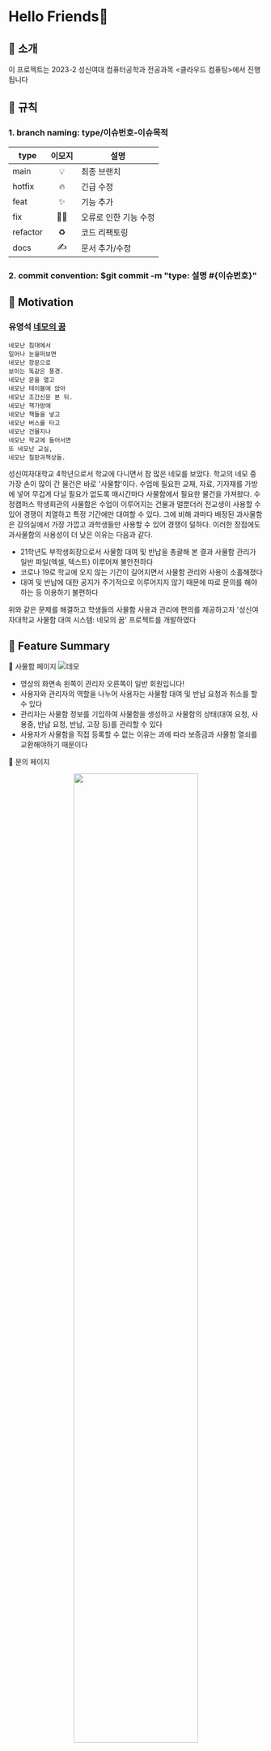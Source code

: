 # Hello Friends👋

## 👋 소개
이 프로젝트는 2023-2 성신여대 컴퓨터공학과 전공과목 <클라우드 컴퓨팅>에서 진행됩니다

## 💬 규칙
### 1. branch naming: type/이슈번호-이슈목적 <br>

|type|이모지|설명|
|------|:------:|------|
|main|💡|최종 브랜치|
|hotfix|🔥|긴급 수정|
|feat|✨|기능 추가|
|fix|👩‍🔧|오류로 인한 기능 수정|
|refactor|♻️|코드 리팩토링|
|docs|✍️|문서 추가/수정|

### 2. commit convention: $git commit -m "type: 설명 #{이슈번호}"


## 💟 Motivation

### 유영석 [네모의 꿈](https://www.youtube.com/watch?v=pe-xR_E6v1k)

```
네모난 침대에서
일어나 눈을떠보면
네모난 창문으로
보이는 똑같은 풍경.
네모난 문을 열고
네모난 테이블에 앉아
네모난 조간신문 본 뒤.
네모난 책가방에
네모난 책들을 넣고
네모난 버스를 타고
네모난 건물지나
네모난 학교에 들어서면
또 네모난 교실,
네모난 칠판과책상들.
```
성신여자대학교 4학년으로서 학교에 다니면서 참 많은 네모를 보았다. 학교의 네모 중 가장 손이 많이 간 물건은 바로 '사물함'이다.
수업에 필요한 교재, 자료, 기자재를 가방에 넣어 무겁게 다닐 필요가 없도록 매시간마다 사물함에서 필요한 물건을 가져왔다.
수정캠퍼스 학생회관의 사물함은 수업이 이루어지는 건물과 멀뿐더러 전교생이 사용할 수 있어 경쟁이 치열하고 특정 기간에만 대여할 수 있다.
그에 비해 과마다 배정된 과사물함은 강의실에서 가장 가깝고 과학생들만 사용할 수 있어 경쟁이 덜하다. 이러한 장점에도 과사물함의 사용성이 더 낮은 이유는 다음과 같다.

- 21학년도 부학생회장으로서 사물함 대여 및 반납을 총괄해 본 결과 사물함 관리가 일반 파일(엑셀, 텍스트) 이루어져 불안전하다
- 코로나 19로 학교에 오지 않는 기간이 길어지면서 사물함 관리와 사용이 소홀해졌다
- 대여 및 반납에 대한 공지가 주기적으로 이루어지지 않기 때문에 따로 문의를 해야하는 등 이용하기 불편하다

위와 같은 문제를 해결하고 학생들의 사물함 사용과 관리에 편의를 제공하고자 '성신여자대학교 사물함 대여 시스템: 네모의 꿈' 프로젝트를 개발하였다

## 💟 Feature Summary

🔑 사물함 페이지
![데모](https://github.com/DreamOfNemo/.github/assets/101935265/fc401107-0df2-4df5-9c85-40e0377685cf)

- 영상의 화면속 왼쪽이 관리자 오른쪽이 일반 회원입니다!
- 사용자와 관리자의 역할을 나누어 사용자는 사물함 대여 및 반납 요청과 취소를 할 수 있다
- 관리자는 사물함 정보를 기입하여 사물함을 생성하고 사물함의 상태(대여 요청, 사용중, 반납 요청, 반납, 고장 등)를 관리할 수 있다
- 사용자가 사물함을 직접 등록할 수 없는 이유는 과에 따라 보증금과 사물함 열쇠를 교환해야하기 때문이다
  
🔑 문의 페이지
<div align="center">
  <img width="70%" src="https://github.com/DreamOfNemo/.github/assets/70855011/bb355ba1-40d8-4f1c-bdd0-cc1ad86657e0">
  <img width="70%" src="https://github.com/DreamOfNemo/.github/assets/70855011/c3750cab-21d4-4633-a2ac-78349f0d784c">
</div>

- 사용자와 관리자의 역할을 나누어 사용자는 문의를 남기고, 관리자는 문의답변 및 공지를 남길 수 있다
- 공지는 문의 페이지 최상단에 등록된다
- 관리자가 공지를 남기면 해당 학과의 사용자들에게 문자메시지를 보낼 수 있다



